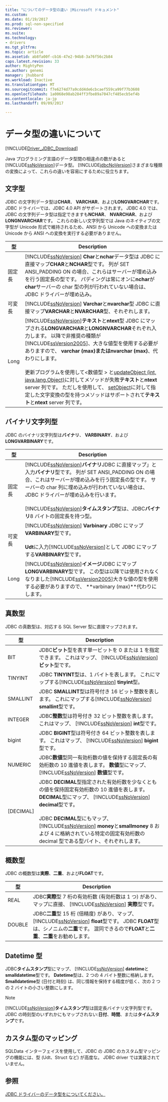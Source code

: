 ```yaml
---
title: "についてのデータ型の違い |Microsoft ドキュメント"
ms.custom: 
ms.date: 01/19/2017
ms.prod: sql-non-specified
ms.reviewer: 
ms.suite: 
ms.technology:
- drivers
ms.tgt_pltfrm: 
ms.topic: article
ms.assetid: ab8fa00f-cb16-47e2-94b8-3a76f56c2b84
caps.latest.revision: 33
author: MightyPen
ms.author: genemi
manager: jhubbard
ms.workload: Inactive
ms.translationtype: MT
ms.sourcegitcommit: f7e6274d77a9cdd4de6cbcaef559ca99f77b3608
ms.openlocfilehash: 1a0068e98ab284ff3fbe89a7047cf485ecb5ef4b
ms.contentlocale: ja-jp
ms.lasthandoff: 09/09/2017

---
```

# <a name="understanding-data-type-differences"></a>データ型の違いについて
[!INCLUDE[Driver_JDBC_Download](../../includes/driver_jdbc_download.md)]

  Java プログラミング言語のデータ型間の相違点の数があると[!INCLUDE[ssNoVersion](../../includes/ssnoversion_md.md)]データ型。 [!INCLUDE[jdbcNoVersion](../../includes/jdbcnoversion_md.md)]さまざまな種類の変換によって、これらの違いを容易にするために役立ちます。  
  
## <a name="character-types"></a>文字型  
 JDBC の文字列データ型は**CHAR**、 **VARCHAR**、および**LONGVARCHAR**です。 JDBC ドライバーでは、JDBC 4.0 API がサポートされます。 JDBC 4.0 では、JDBC の文字列データ型は指定できますも**NCHAR**、 **NVARCHAR**、および**LONGNVARCHAR**です。 これらの新しい文字列型では Java のネイティブの文字型が Unicode 形式で維持されるため、ANSI から Unicode への変換または Unicode から ANSI への変換を実行する必要がありません。  
  
|型|Description|  
|----------|-----------------|  
|固定長|[!INCLUDE[ssNoVersion](../../includes/ssnoversion_md.md)] **Char**と**nchar**データ型は JDBC に直接マップ**CHAR**と**NCHAR**型です。 列が SET ANSI_PADDING ON の場合、これらはサーバーが埋め込みを行う固定長の型です。 パディングは常にオンに**nchar**が**char**サーバーの char 型の列が行われていない場合は、JDBC ドライバーが埋め込み。|  
|可変長|[!INCLUDE[ssNoVersion](../../includes/ssnoversion_md.md)] **Varchar**と**nvarchar**型 JDBC に直接マップ**VARCHAR**と**NVARCHAR**型、それぞれします。|  
|Long|[!INCLUDE[ssNoVersion](../../includes/ssnoversion_md.md)]**テキスト**と**ntext**型 JDBC にマップされる**LONGVARCHAR**と**LONGNVARCHAR**それぞれ入力します。 以降で非推奨の種類が[!INCLUDE[ssVersion2005](../../includes/ssversion2005_md.md)]、大きな値型を使用する必要がありますので、 **varchar (max)**または**nvarchar (max)**、代わりにします。<br /><br /> 更新プログラムを使用して\<数値型 > と[updateObject (int, java.lang.Object)](../../connect/jdbc/reference/updateobject-method-int-java-lang-object.md)に対してメソッドが失敗**テキスト**と**ntext** server 列です。 ただしを使用して、 [setObject](../../connect/jdbc/reference/setobject-method-sqlserverpreparedstatement.md)に対して指定した文字変換の型を持つメソッドはサポートされて**テキスト**と**ntext** server 列です。|  
  
## <a name="binary-string-types"></a>バイナリ文字列型  
 JDBC のバイナリ文字列型は**バイナリ**、 **VARBINARY**、および**LONGVARBINARY**です。  
  
|型|Description|  
|----------|-----------------|  
|固定長|[!INCLUDE[ssNoVersion](../../includes/ssnoversion_md.md)]**バイナリ**JDBC に直接マップ」と入力**バイナリ**型です。 列が SET ANSI_PADDING ON の場合、これはサーバーが埋め込みを行う固定長の型です。 サーバーの char 列に埋め込みが行われていない場合は、JDBC ドライバーが埋め込みを行います。<br /><br /> [!INCLUDE[ssNoVersion](../../includes/ssnoversion_md.md)]**タイムスタンプ**型は、JDBC**バイナリ**8 バイトの固定長を持つ型。|  
|可変長|[!INCLUDE[ssNoVersion](../../includes/ssnoversion_md.md)] **Varbinary** JDBC にマップ**VARBINARY**型です。<br /><br /> **Udt**に入力[!INCLUDE[ssNoVersion](../../includes/ssnoversion_md.md)]として JDBC にマップする**VARBINARY**型です。|  
|Long|[!INCLUDE[ssNoVersion](../../includes/ssnoversion_md.md)]**イメージ**JDBC にマップ**LONGVARBINARY**型です。 この型は以降では使用されなくなりました[!INCLUDE[ssVersion2005](../../includes/ssversion2005_md.md)]大きな値の型を使用する必要がありますので、 **varbinary (max)**代わりにします。|  
  
## <a name="exact-numeric-types"></a>真数型  
 JDBC の真数型は、対応する SQL Server 型に直接マップされます。  
  
|型|Description|  
|----------|-----------------|  
|BIT|JDBC**ビット**型を表す単一ビットを 0 または 1 を指定できます。 これはマップ、 [!INCLUDE[ssNoVersion](../../includes/ssnoversion_md.md)]**ビット**型です。|  
|TINYINT|JDBC **TINYINT**型は、1 バイトを表します。 これにマップする[!INCLUDE[ssNoVersion](../../includes/ssnoversion_md.md)] **tinyint**型。|  
|SMALLINT|JDBC **SMALLINT**型は符号付き 16 ビット整数を表します。 これにマップする[!INCLUDE[ssNoVersion](../../includes/ssnoversion_md.md)] **smallint**型です。|  
|INTEGER|JDBC**整数**型は符号付き 32 ビット整数を表します。 これはマップ、 [!INCLUDE[ssNoVersion](../../includes/ssnoversion_md.md)] **int**型です。|  
|bigint|JDBC **BIGINT**型は符号付き 64 ビット整数を表します。 これはマップ、 [!INCLUDE[ssNoVersion](../../includes/ssnoversion_md.md)] **bigint**型です。|  
|NUMERIC|JDBC**数値**型同一有効桁数の値を保持する固定長の有効桁数の 10 進値を表します。 **数値**型にマップ、 [!INCLUDE[ssNoVersion](../../includes/ssnoversion_md.md)] **数値**型です。|  
|[DECIMAL]|JDBC **DECIMAL**型指定された有効桁数を少なくともの値を保持固定有効桁数の 10 進値を表します。 **DECIMAL**型にマップ、 [!INCLUDE[ssNoVersion](../../includes/ssnoversion_md.md)] **decimal**型です。<br /><br /> JDBC **DECIMAL**型にもマップ、 [!INCLUDE[ssNoVersion](../../includes/ssnoversion_md.md)] **money**と**smallmoney** 8 および 4 に格納されている特定の固定有効桁数の decimal 型である型バイト、それぞれします。|  
  
## <a name="approximate-numeric-types"></a>概数型  
 JDBC の概数型は**実際**、**二重**、および**FLOAT**です。  
  
|型|Description|  
|----------|-----------------|  
|REAL|JDBC**実際**型 7 桁の有効桁数 (有効桁数は 1 つ) があり、マップに直接、 [!INCLUDE[ssNoVersion](../../includes/ssnoversion_md.md)] **実際**型です。|  
|DOUBLE|JDBC**二重**型 15 桁 (倍精度) があり、マップ、 [!INCLUDE[ssNoVersion](../../includes/ssnoversion_md.md)] **float**型です。 JDBC **FLOAT**型は、シノニムの**二重**です。 混同できるので**FLOAT**と**二重**、**二重**をお勧めします。|  
  
## <a name="datetime-types"></a>Datetime 型  
 JDBC**タイムスタンプ**型にマップ、 [!INCLUDE[ssNoVersion](../../includes/ssnoversion_md.md)] **datetime**と**smalldatetime**型です。 **Datetime**型は、2 つの 4 バイト整数に格納します。 **Smalldatetime**型 (日付と時刻) は、同じ情報を保持する精度が低く、次の 2 つの 2 バイトの小さい整数にします。  
  
> [!NOTE]  
>  [!INCLUDE[ssNoVersion](../../includes/ssnoversion_md.md)]**タイムスタンプ**型は固定長バイナリ文字列型です。 JDBC の時刻型のいずれかにもマップされない:**日付**、**時間**、または**タイムスタンプ**です。  
  
## <a name="custom-type-mapping"></a>カスタム型のマッピング  
 SQLData インターフェイスを使用して、JDBC の JDBC のカスタム型マッピングの機能には、型 (Udt、Struct など) が高度な。 JDBC driver では実装されていません。  
  
## <a name="see-also"></a>参照  
 [JDBC ドライバーのデータ型をについてください。](../../connect/jdbc/understanding-the-jdbc-driver-data-types.md)  
  
  

